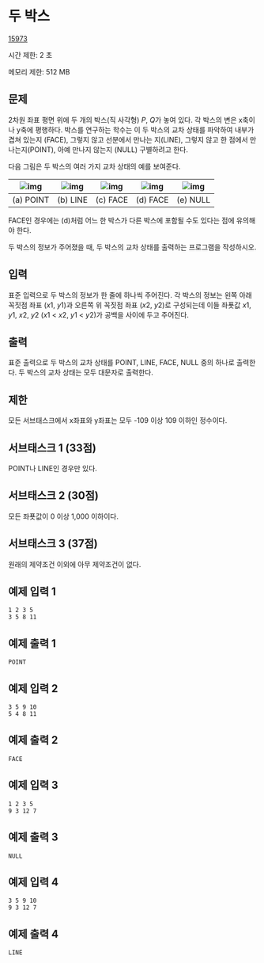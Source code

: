 # 두 박스

[15973](https://www.acmicpc.net/problem/15973)

시간 제한: 2 초

메모리 제한: 512 MB



## 문제

2차원 좌표 평면 위에 두 개의 박스(직 사각형) *P*, *Q*가 놓여 있다. 각 박스의  변은 x축이나 y축에 평행하다. 박스를 연구하는 학수는 이 두 박스의 교차 상태를 파악하여 내부가 겹쳐 있는지 (FACE),  그렇지 않고 선분에서 만나는 지(LINE), 그렇지 않고 한 점에서 만나는지(POINT), 아예 만나지 않는지 (NULL)  구별하려고 한다.

다음 그림은 두 박스의 여러 가지 교차 상태의 예를 보여준다.

| ![img](https://upload.acmicpc.net/301ce57f-b7af-4259-abe7-00cf03c4f79a/-/preview/) | ![img](https://upload.acmicpc.net/346e12cd-911f-42c7-b121-bfb5ab6b741e/-/preview/) | ![img](https://upload.acmicpc.net/3d0c520c-cc01-440c-83e0-6dccf5262f05/-/preview/) | ![img](https://upload.acmicpc.net/319c53ad-b1f0-4de5-b43e-db2c930b73e3/-/preview/) | ![img](https://upload.acmicpc.net/f757cc24-4dc4-4219-a118-9e878fb68747/-/preview/) |
| :----------------------------------------------------------: | :----------------------------------------------------------: | :----------------------------------------------------------: | :----------------------------------------------------------: | :----------------------------------------------------------: |
|                          (a) POINT                           |                           (b) LINE                           |                           (c) FACE                           |                           (d) FACE                           |                           (e) NULL                           |

FACE인 경우에는 (d)처럼 어느 한 박스가 다른 박스에 포함될 수도 있다는 점에 유의해야 한다.

두 박스의 정보가 주어졌을 때, 두 박스의 교차 상태를 출력하는 프로그램을 작성하시오.



## 입력

표준 입력으로 두 박스의 정보가 한 줄에 하나씩 주어진다. 각 박스의 정보는 왼쪽 아래 꼭짓점 좌표 (*x*1, *y*1)과 오른쪽 위 꼭짓점 좌표 (*x*2, *y*2)로 구성되는데 이들 좌푯값 *x*1, *y*1, *x*2, *y*2 (*x*1 < *x*2, *y*1 < *y*2)가 공백을 사이에 두고 주어진다.



## 출력

표준 출력으로 두 박스의 교차 상태를 POINT, LINE, FACE, NULL 중의 하나로 출력한다. 두 박스의 교차 상태는 모두 대문자로 출력한다.



## 제한

모든 서브태스크에서 x좌표와 y좌표는 모두 -109 이상 109 이하인 정수이다.



## 서브태스크 1 (33점)

POINT나 LINE인 경우만 있다.



## 서브태스크 2 (30점)

모든 좌푯값이 0 이상 1,000 이하이다.



## 서브태스크 3 (37점)

원래의 제약조건 이외에 아무 제약조건이 없다.



## 예제 입력 1

```
1 2 3 5
3 5 8 11
```



## 예제 출력 1

```
POINT
```



## 예제 입력 2 							

```
3 5 9 10
5 4 8 11
```



## 예제 출력 2 							

```
FACE
```



## 예제 입력 3 							

```
1 2 3 5
9 3 12 7
```



## 예제 출력 3 							

```
NULL
```



## 예제 입력 4 							

```
3 5 9 10
9 3 12 7
```



## 예제 출력 4 							

```
LINE
```